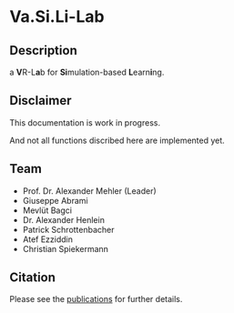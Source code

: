 # Va.Si.Li-Lab

## Description
a **V**R-L**a**b for **Si**mulation-based **L**earn**i**ng.



## Disclaimer
This documentation is work in progress.

And not all functions discribed here are implemented yet.

## Team
* Prof. Dr. Alexander Mehler (Leader)
* Giuseppe Abrami
* Mevlüt Bagci
* Dr. Alexander Henlein
* Patrick Schrottenbacher
* Atef Ezziddin
* Christian Spiekermann

## Citation
Please see the [publications](publications.md) for further details.
